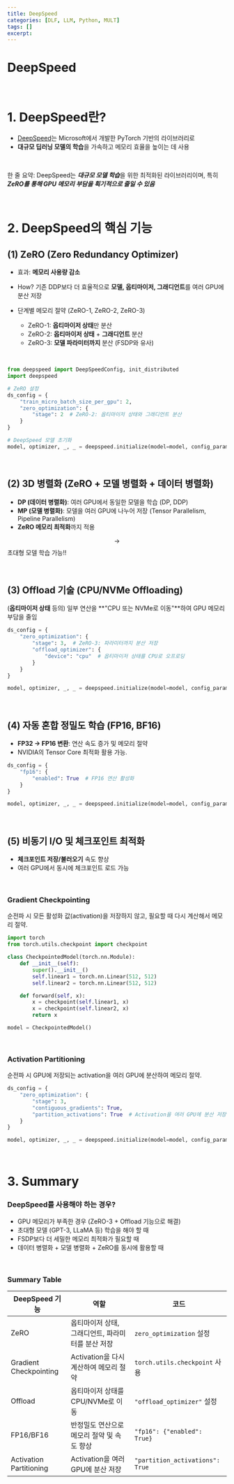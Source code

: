 ```yaml
---
title: DeepSpeed
categories: [DLF, LLM, Python, MULT]
tags: []
excerpt: 
---
```


<script src="https://cdn.mathjax.org/mathjax/latest/MathJax.js?config=TeX-AMS-MML_HTMLorMML" type="text/javascript"></script>

# DeepSpeed

<br>

# 1. DeepSpeed란?

- [DeepSpeed](https://www.deepspeed.ai/)는 Microsoft에서 개발한 PyTorch 기반의 라이브러리로
- **대규모 딥러닝 모델의 학습**을 가속하고 메모리 효율을 높이는 데 사용

<br>

한 줄 요약: DeepSpeed는 ***대규모 모델 학습***을 위한 최적화된 라이브러리이며, 특히 ***ZeRO를 통해 GPU 메모리 부담을 획기적으로 줄일 수 있음***

<br>

# 2. DeepSpeed의 핵심 기능

## (1) ZeRO (Zero Redundancy Optimizer)

- 효과: **메모리 사용량 감소**

- How? 기존 DDP보다 더 효율적으로 **모델, 옵티마이저, 그래디언트**를 여러 GPU에 분산 저장

- 단계별 메모리 절약 (ZeRO-1, ZeRO-2, ZeRO-3)

  - ZeRO-1: **옵티마이저 상태**만 분산
  - ZeRO-2: **옵티마이저 상태** + **그래디언트** 분산
  - ZeRO-3: **모델 파라미터까지** 분산 (FSDP와 유사)

<br>

```python
from deepspeed import DeepSpeedConfig, init_distributed
import deepspeed

# ZeRO 설정
ds_config = {
    "train_micro_batch_size_per_gpu": 2,
    "zero_optimization": {
        "stage": 2  # ZeRO-2: 옵티마이저 상태와 그래디언트 분산
    }
}

# DeepSpeed 모델 초기화
model, optimizer, _, _ = deepspeed.initialize(model=model, config_params=ds_config)
```

<br>

## (2) 3D 병렬화 (ZeRO + 모델 병렬화 + 데이터 병렬화)

- **DP (데이터 병렬화)**: 여러 GPU에서 동일한 모델을 학습 (DP, DDP)
- **MP (모델 병렬화)**: 모델을 여러 GPU에 나누어 저장 (Tensor Parallelism, Pipeline Parallelism)
- **ZeRO 메모리 최적화**까지 적용

$$\rightarrow$$ 초대형 모델 학습 가능!!

<br>

## (3) Offload 기술 (CPU/NVMe Offloading)

(**옵티마이저 상태** 등의) 일부 연산을 **"CPU 또는 NVMe로 이동"**하여 GPU 메모리 부담을 줄임

```python
ds_config = {
    "zero_optimization": {
        "stage": 3,  # ZeRO-3: 파라미터까지 분산 저장
        "offload_optimizer": {
            "device": "cpu"  # 옵티마이저 상태를 CPU로 오프로딩
        }
    }
}

model, optimizer, _, _ = deepspeed.initialize(model=model, config_params=ds_config)
```

<br>

## (4) 자동 혼합 정밀도 학습 (FP16, BF16)

- **FP32 → FP16 변환**: 연산 속도 증가 및 메모리 절약
- NVIDIA의 Tensor Core 최적화 활용 가능.

```python
ds_config = {
    "fp16": {
        "enabled": True  # FP16 연산 활성화
    }
}

model, optimizer, _, _ = deepspeed.initialize(model=model, config_params=ds_config)
```

<br>

## (5) 비동기 I/O 및 체크포인트 최적화

- **체크포인트 저장/불러오기** 속도 향상
- 여러 GPU에서 동시에 체크포인트 로드 가능

<br>

### Gradient Checkpointing

순전파 시 모든 활성화 값(activation)을 저장하지 않고, 필요할 때 다시 계산해서 메모리 절약.

```python
import torch
from torch.utils.checkpoint import checkpoint

class CheckpointedModel(torch.nn.Module):
    def __init__(self):
        super().__init__()
        self.linear1 = torch.nn.Linear(512, 512)
        self.linear2 = torch.nn.Linear(512, 512)

    def forward(self, x):
        x = checkpoint(self.linear1, x)  
        x = checkpoint(self.linear2, x)  
        return x

model = CheckpointedModel()
```

<br>

### Activation Partitioning

순전파 시 GPU에 저장되는 activation을 여러 GPU에 분산하여 메모리 절약.

```python
ds_config = {
    "zero_optimization": {
        "stage": 3,
        "contiguous_gradients": True,
        "partition_activations": True  # Activation을 여러 GPU에 분산 저장
    }
}

model, optimizer, _, _ = deepspeed.initialize(model=model, config_params=ds_config)
```

<br>

# 3. Summary

### DeepSpeed를 사용해야 하는 경우?

- GPU 메모리가 부족한 경우 (ZeRO-3 + Offload 기능으로 해결)
- 초대형 모델 (GPT-3, LLaMA 등) 학습을 해야 할 때
- FSDP보다 더 세밀한 메모리 최적화가 필요할 때
- 데이터 병렬화 + 모델 병렬화 + ZeRO를 동시에 활용할 때

<br>

### Summary Table

| DeepSpeed 기능          | 역할                                              | 코드                            |
| ----------------------- | ------------------------------------------------- | ------------------------------- |
| ZeRO                    | 옵티마이저 상태, 그래디언트, 파라미터를 분산 저장 | `zero_optimization` 설정        |
| Gradient Checkpointing  | Activation을 다시 계산하여 메모리 절약            | `torch.utils.checkpoint` 사용   |
| Offload                 | 옵티마이저 상태를 CPU/NVMe로 이동                 | `"offload_optimizer"` 설정      |
| FP16/BF16               | 반정밀도 연산으로 메모리 절약 및 속도 향상        | `"fp16": {"enabled": True}`     |
| Activation Partitioning | Activation을 여러 GPU에 분산 저장                 | `"partition_activations": True` |
